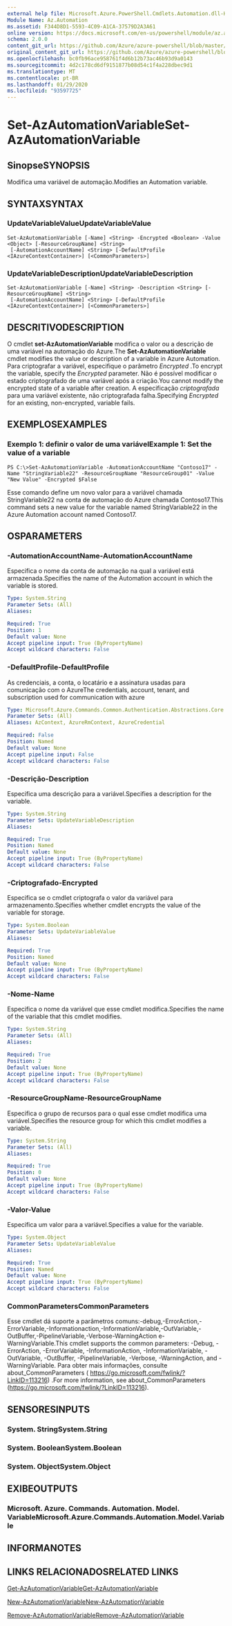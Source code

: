 ```yaml
---
external help file: Microsoft.Azure.PowerShell.Cmdlets.Automation.dll-Help.xml
Module Name: Az.Automation
ms.assetid: F344D8D1-5593-4C09-A1CA-37579D2A3A61
online version: https://docs.microsoft.com/en-us/powershell/module/az.automation/set-azautomationvariable
schema: 2.0.0
content_git_url: https://github.com/Azure/azure-powershell/blob/master/src/Automation/Automation/help/Set-AzAutomationVariable.md
original_content_git_url: https://github.com/Azure/azure-powershell/blob/master/src/Automation/Automation/help/Set-AzAutomationVariable.md
ms.openlocfilehash: bc0fb96ace958761f4d6b12b73ac46b93d9a0143
ms.sourcegitcommit: 4d2c178cd6df9151877b08d54c1f4a228dbec9d1
ms.translationtype: MT
ms.contentlocale: pt-BR
ms.lasthandoff: 01/29/2020
ms.locfileid: "93597725"
---
```

# <span data-ttu-id="b4aa9-101">Set-AzAutomationVariable</span><span class="sxs-lookup"><span data-stu-id="b4aa9-101">Set-AzAutomationVariable</span></span>

## <span data-ttu-id="b4aa9-102">Sinopse</span><span class="sxs-lookup"><span data-stu-id="b4aa9-102">SYNOPSIS</span></span>
<span data-ttu-id="b4aa9-103">Modifica uma variável de automação.</span><span class="sxs-lookup"><span data-stu-id="b4aa9-103">Modifies an Automation variable.</span></span>

## <span data-ttu-id="b4aa9-104">SYNTAX</span><span class="sxs-lookup"><span data-stu-id="b4aa9-104">SYNTAX</span></span>

### <span data-ttu-id="b4aa9-105">UpdateVariableValue</span><span class="sxs-lookup"><span data-stu-id="b4aa9-105">UpdateVariableValue</span></span>
```
Set-AzAutomationVariable [-Name] <String> -Encrypted <Boolean> -Value <Object> [-ResourceGroupName] <String>
 [-AutomationAccountName] <String> [-DefaultProfile <IAzureContextContainer>] [<CommonParameters>]
```

### <span data-ttu-id="b4aa9-106">UpdateVariableDescription</span><span class="sxs-lookup"><span data-stu-id="b4aa9-106">UpdateVariableDescription</span></span>
```
Set-AzAutomationVariable [-Name] <String> -Description <String> [-ResourceGroupName] <String>
 [-AutomationAccountName] <String> [-DefaultProfile <IAzureContextContainer>] [<CommonParameters>]
```

## <span data-ttu-id="b4aa9-107">DESCRITIVO</span><span class="sxs-lookup"><span data-stu-id="b4aa9-107">DESCRIPTION</span></span>
<span data-ttu-id="b4aa9-108">O cmdlet **set-AzAutomationVariable** modifica o valor ou a descrição de uma variável na automação do Azure.</span><span class="sxs-lookup"><span data-stu-id="b4aa9-108">The **Set-AzAutomationVariable** cmdlet modifies the value or description of a variable in Azure Automation.</span></span>
<span data-ttu-id="b4aa9-109">Para criptografar a variável, especifique o parâmetro *Encrypted* .</span><span class="sxs-lookup"><span data-stu-id="b4aa9-109">To encrypt the variable, specify the *Encrypted* parameter.</span></span>
<span data-ttu-id="b4aa9-110">Não é possível modificar o estado criptografado de uma variável após a criação.</span><span class="sxs-lookup"><span data-stu-id="b4aa9-110">You cannot modify the encrypted state of a variable after creation.</span></span>
<span data-ttu-id="b4aa9-111">A especificação *criptografada* para uma variável existente, não criptografada falha.</span><span class="sxs-lookup"><span data-stu-id="b4aa9-111">Specifying *Encrypted* for an existing, non-encrypted, variable fails.</span></span>

## <span data-ttu-id="b4aa9-112">EXEMPLOS</span><span class="sxs-lookup"><span data-stu-id="b4aa9-112">EXAMPLES</span></span>

### <span data-ttu-id="b4aa9-113">Exemplo 1: definir o valor de uma variável</span><span class="sxs-lookup"><span data-stu-id="b4aa9-113">Example 1: Set the value of a variable</span></span>
```
PS C:\>Set-AzAutomationVariable -AutomationAccountName "Contoso17" -Name "StringVariable22" -ResourceGroupName "ResourceGroup01" -Value "New Value" -Encrypted $False
```

<span data-ttu-id="b4aa9-114">Esse comando define um novo valor para a variável chamada StringVariable22 na conta de automação do Azure chamada Contoso17.</span><span class="sxs-lookup"><span data-stu-id="b4aa9-114">This command sets a new value for the variable named StringVariable22 in the Azure Automation account named Contoso17.</span></span>

## <span data-ttu-id="b4aa9-115">OS</span><span class="sxs-lookup"><span data-stu-id="b4aa9-115">PARAMETERS</span></span>

### <span data-ttu-id="b4aa9-116">-AutomationAccountName</span><span class="sxs-lookup"><span data-stu-id="b4aa9-116">-AutomationAccountName</span></span>
<span data-ttu-id="b4aa9-117">Especifica o nome da conta de automação na qual a variável está armazenada.</span><span class="sxs-lookup"><span data-stu-id="b4aa9-117">Specifies the name of the Automation account in which the variable is stored.</span></span>

```yaml
Type: System.String
Parameter Sets: (All)
Aliases:

Required: True
Position: 1
Default value: None
Accept pipeline input: True (ByPropertyName)
Accept wildcard characters: False
```

### <span data-ttu-id="b4aa9-118">-DefaultProfile</span><span class="sxs-lookup"><span data-stu-id="b4aa9-118">-DefaultProfile</span></span>
<span data-ttu-id="b4aa9-119">As credenciais, a conta, o locatário e a assinatura usadas para comunicação com o Azure</span><span class="sxs-lookup"><span data-stu-id="b4aa9-119">The credentials, account, tenant, and subscription used for communication with azure</span></span>

```yaml
Type: Microsoft.Azure.Commands.Common.Authentication.Abstractions.Core.IAzureContextContainer
Parameter Sets: (All)
Aliases: AzContext, AzureRmContext, AzureCredential

Required: False
Position: Named
Default value: None
Accept pipeline input: False
Accept wildcard characters: False
```

### <span data-ttu-id="b4aa9-120">-Descrição</span><span class="sxs-lookup"><span data-stu-id="b4aa9-120">-Description</span></span>
<span data-ttu-id="b4aa9-121">Especifica uma descrição para a variável.</span><span class="sxs-lookup"><span data-stu-id="b4aa9-121">Specifies a description for the variable.</span></span>

```yaml
Type: System.String
Parameter Sets: UpdateVariableDescription
Aliases:

Required: True
Position: Named
Default value: None
Accept pipeline input: True (ByPropertyName)
Accept wildcard characters: False
```

### <span data-ttu-id="b4aa9-122">-Criptografado</span><span class="sxs-lookup"><span data-stu-id="b4aa9-122">-Encrypted</span></span>
<span data-ttu-id="b4aa9-123">Especifica se o cmdlet criptografa o valor da variável para armazenamento.</span><span class="sxs-lookup"><span data-stu-id="b4aa9-123">Specifies whether cmdlet encrypts the value of the variable for storage.</span></span>

```yaml
Type: System.Boolean
Parameter Sets: UpdateVariableValue
Aliases:

Required: True
Position: Named
Default value: None
Accept pipeline input: True (ByPropertyName)
Accept wildcard characters: False
```

### <span data-ttu-id="b4aa9-124">-Nome</span><span class="sxs-lookup"><span data-stu-id="b4aa9-124">-Name</span></span>
<span data-ttu-id="b4aa9-125">Especifica o nome da variável que esse cmdlet modifica.</span><span class="sxs-lookup"><span data-stu-id="b4aa9-125">Specifies the name of the variable that this cmdlet modifies.</span></span>

```yaml
Type: System.String
Parameter Sets: (All)
Aliases:

Required: True
Position: 2
Default value: None
Accept pipeline input: True (ByPropertyName)
Accept wildcard characters: False
```

### <span data-ttu-id="b4aa9-126">-ResourceGroupName</span><span class="sxs-lookup"><span data-stu-id="b4aa9-126">-ResourceGroupName</span></span>
<span data-ttu-id="b4aa9-127">Especifica o grupo de recursos para o qual esse cmdlet modifica uma variável.</span><span class="sxs-lookup"><span data-stu-id="b4aa9-127">Specifies the resource group for which this cmdlet modifies a variable.</span></span>

```yaml
Type: System.String
Parameter Sets: (All)
Aliases:

Required: True
Position: 0
Default value: None
Accept pipeline input: True (ByPropertyName)
Accept wildcard characters: False
```

### <span data-ttu-id="b4aa9-128">-Valor</span><span class="sxs-lookup"><span data-stu-id="b4aa9-128">-Value</span></span>
<span data-ttu-id="b4aa9-129">Especifica um valor para a variável.</span><span class="sxs-lookup"><span data-stu-id="b4aa9-129">Specifies a value for the variable.</span></span>

```yaml
Type: System.Object
Parameter Sets: UpdateVariableValue
Aliases:

Required: True
Position: Named
Default value: None
Accept pipeline input: True (ByPropertyName)
Accept wildcard characters: False
```

### <span data-ttu-id="b4aa9-130">CommonParameters</span><span class="sxs-lookup"><span data-stu-id="b4aa9-130">CommonParameters</span></span>
<span data-ttu-id="b4aa9-131">Esse cmdlet dá suporte a parâmetros comuns:-debug,-ErrorAction,-ErrorVariable,-Informationaction,-InformationVariable,-OutVariable,-OutBuffer,-PipelineVariable,-Verbose-WarningAction e-WarningVariable.</span><span class="sxs-lookup"><span data-stu-id="b4aa9-131">This cmdlet supports the common parameters: -Debug, -ErrorAction, -ErrorVariable, -InformationAction, -InformationVariable, -OutVariable, -OutBuffer, -PipelineVariable, -Verbose, -WarningAction, and -WarningVariable.</span></span> <span data-ttu-id="b4aa9-132">Para obter mais informações, consulte about_CommonParameters ( https://go.microsoft.com/fwlink/?LinkID=113216) .</span><span class="sxs-lookup"><span data-stu-id="b4aa9-132">For more information, see about_CommonParameters (https://go.microsoft.com/fwlink/?LinkID=113216).</span></span>

## <span data-ttu-id="b4aa9-133">SENSORES</span><span class="sxs-lookup"><span data-stu-id="b4aa9-133">INPUTS</span></span>

### <span data-ttu-id="b4aa9-134">System. String</span><span class="sxs-lookup"><span data-stu-id="b4aa9-134">System.String</span></span>

### <span data-ttu-id="b4aa9-135">System. Boolean</span><span class="sxs-lookup"><span data-stu-id="b4aa9-135">System.Boolean</span></span>

### <span data-ttu-id="b4aa9-136">System. Object</span><span class="sxs-lookup"><span data-stu-id="b4aa9-136">System.Object</span></span>

## <span data-ttu-id="b4aa9-137">EXIBE</span><span class="sxs-lookup"><span data-stu-id="b4aa9-137">OUTPUTS</span></span>

### <span data-ttu-id="b4aa9-138">Microsoft. Azure. Commands. Automation. Model. Variable</span><span class="sxs-lookup"><span data-stu-id="b4aa9-138">Microsoft.Azure.Commands.Automation.Model.Variable</span></span>

## <span data-ttu-id="b4aa9-139">INFORMA</span><span class="sxs-lookup"><span data-stu-id="b4aa9-139">NOTES</span></span>

## <span data-ttu-id="b4aa9-140">LINKS RELACIONADOS</span><span class="sxs-lookup"><span data-stu-id="b4aa9-140">RELATED LINKS</span></span>

[<span data-ttu-id="b4aa9-141">Get-AzAutomationVariable</span><span class="sxs-lookup"><span data-stu-id="b4aa9-141">Get-AzAutomationVariable</span></span>](./Get-AzAutomationVariable.md)

[<span data-ttu-id="b4aa9-142">New-AzAutomationVariable</span><span class="sxs-lookup"><span data-stu-id="b4aa9-142">New-AzAutomationVariable</span></span>](./New-AzAutomationVariable.md)

[<span data-ttu-id="b4aa9-143">Remove-AzAutomationVariable</span><span class="sxs-lookup"><span data-stu-id="b4aa9-143">Remove-AzAutomationVariable</span></span>](./Remove-AzAutomationVariable.md)


